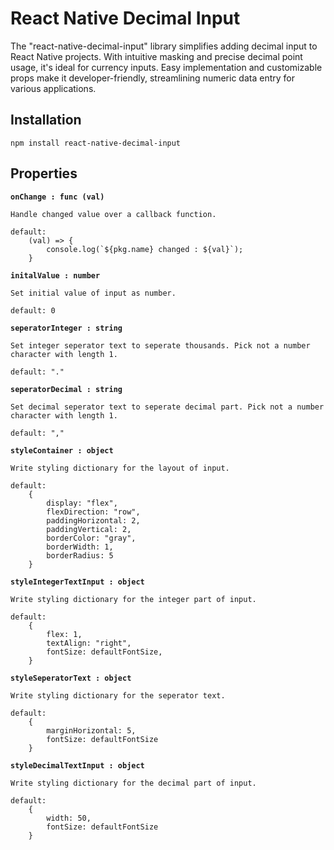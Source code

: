 # React Native Decimal Input

The "react-native-decimal-input" library simplifies adding decimal input to React Native projects. With intuitive masking and precise decimal point usage, it's ideal for currency inputs. Easy implementation and customizable props make it developer-friendly, streamlining numeric data entry for various applications.

## **Installation**
```
npm install react-native-decimal-input
```

## **Properties**
**`onChange : func (val)`**
```
Handle changed value over a callback function.

default:
    (val) => {
        console.log(`${pkg.name} changed : ${val}`);
    }
```

**`initalValue : number`**
```
Set initial value of input as number.

default: 0
```

**`seperatorInteger : string`**
```
Set integer seperator text to seperate thousands. Pick not a number character with length 1.

default: "."
```

**`seperatorDecimal : string`**
```
Set decimal seperator text to seperate decimal part. Pick not a number character with length 1.

default: ","
```

**`styleContainer : object`**
```
Write styling dictionary for the layout of input.

default:
    {
        display: "flex",
        flexDirection: "row",
        paddingHorizontal: 2,
        paddingVertical: 2,
        borderColor: "gray",
        borderWidth: 1,
        borderRadius: 5
    }
```

**`styleIntegerTextInput : object`**
```
Write styling dictionary for the integer part of input.

default:
    {
        flex: 1,
        textAlign: "right",
        fontSize: defaultFontSize,
    }
```

**`styleSeperatorText : object`**
```
Write styling dictionary for the seperator text.

default:
    {
        marginHorizontal: 5,
        fontSize: defaultFontSize
    }
```

**`styleDecimalTextInput : object`**
```
Write styling dictionary for the decimal part of input.

default:
    {
        width: 50,
        fontSize: defaultFontSize
    }
```